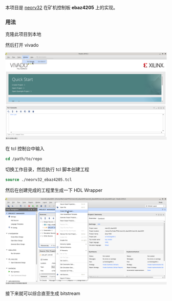 本项目是 [neorv32](https://github.com/stnolting/neorv32) 在矿机控制板 **ebaz4205** 上的实现。

### 用法

克隆此项目到本地

然后打开 vivado

![tcl_console](doc/image/tcl_console.png)

在 tcl 控制台中输入

```tcl
cd /path/to/repo
```

切换工作目录，然后执行 tcl 脚本创建工程

```tcl
source ./neorv32_ebaz4205.tcl
```

然后在创建完成的工程里生成一下 HDL Wrapper

![hdl](doc/image/hdl.png)

接下来就可以综合直至生成 bitstream

